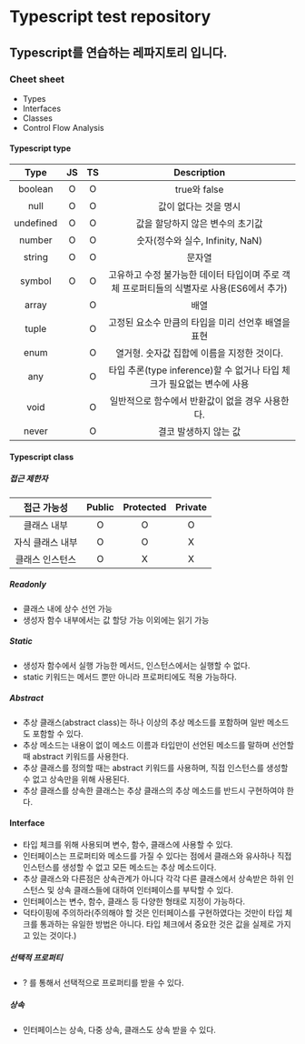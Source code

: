 # Typescript test repository

## Typescript를 연습하는 레파지토리 입니다.

### Cheet sheet

- Types
- Interfaces
- Classes
- Control Flow Analysis

#### Typescript type

|   Type    |  JS   |  TS   |                                        Description                                        |
| :-------: | :---: | :---: | :---------------------------------------------------------------------------------------: |
|  boolean  |   O   |   O   |                                       true와 false                                        |
|   null    |   O   |   O   |                                   값이 없다는 것을 명시                                   |
| undefined |   O   |   O   |                             값을 할당하지 않은 변수의 초기값                              |
|  number   |   O   |   O   |                             숫자(정수와 실수, Infinity, NaN)                              |
|  string   |   O   |   O   |                                          문자열                                           |
|  symbol   |   O   |   O   | 고유하고 수정 불가능한 데이터 타입이며 주로 객체 프로퍼티들의 식별자로 사용(ES6에서 추가) |
|   array   |       |   O   |                                           배열                                            |
|   tuple   |       |   O   |                    고정된 요소수 만큼의 타입을 미리 선언후 배열을 표현                    |
|   enum    |       |   O   |                        열거형. 숫자값 집합에 이름을 지정한 것이다.                        |
|    any    |       |   O   |          타입 추론(type inference)할 수 없거나 타입 체크가 필요없는 변수에 사용           |
|   void    |       |   O   |                     일반적으로 함수에서 반환값이 없을 경우 사용한다.                      |
|   never   |       |   O   |                                   결코 발생하지 않는 값                                   |

#### Typescript class

##### 접근 제한자

|   접근 가능성    | Public | Protected | Private |
| :--------------: | :----: | :-------: | :-----: |
|   클래스 내부    |   O    |     O     |    O    |
| 자식 클래스 내부 |   O    |     O     |    X    |
| 클래스 인스턴스  |   O    |     X     |    X    |

##### Readonly

- 클래스 내에 상수 선언 가능
- 생성자 함수 내부에서는 값 할당 가능 이외에는 읽기 가능

##### Static

- 생성자 함수에서 실행 가능한 메서드, 인스턴스에서는 실행할 수 없다.
- static 키워드는 메서드 뿐만 아니라 프로퍼티에도 적용 가능하다.

##### Abstract

- 추상 클래스(abstract class)는 하나 이상의 추상 메소드를 포함하며 일반 메소드도 포함할 수 있다.
- 추상 메소드는 내용이 없이 메소드 이름과 타입만이 선언된 메소드를 말하며 선언할 때 abstract 키워드를 사용한다.
- 추상 클래스를 정의할 때는 abstract 키워드를 사용하며, 직접 인스턴스를 생성할 수 없고 상속만을 위해 사용된다.
- 추상 클래스를 상속한 클래스는 추상 클래스의 추상 메소드를 반드시 구현하여야 한다.



#### Interface

- 타입 체크를 위해 사용되며 변수, 함수, 클래스에 사용할 수 있다.
- 인터페이스는 프로퍼티와 메소드를 가질 수 있다는 점에서 클래스와 유사하나 직접 인스턴스를 생성할 수 없고 모든 메소드는 추상 메소드이다.
- 추상 클래스와 다른점은 상속관계가 아니다 각각 다른 클래스에서 상속받은 하위 인스턴스 및 상속 클래스들에 대하여 인터페이스를 부탁할 수 있다.
- 인터페이스는 변수, 함수, 클래스 등 다양한 형태로 지정이 가능하다.
- 덕타이핑에 주의하라(주의해야 할 것은 인터페이스를 구현하였다는 것만이 타입 체크를 통과하는 유일한 방법은 아니다. 타입 체크에서 중요한 것은 값을 실제로 가지고 있는 것이다.)

##### 선택적 프로퍼티

- ? 를 통해서 선택적으로 프로퍼티를 받을 수 있다.

##### 상속

- 인터페이스는 상속, 다중 상속, 클래스도 상속 받을 수 있다.